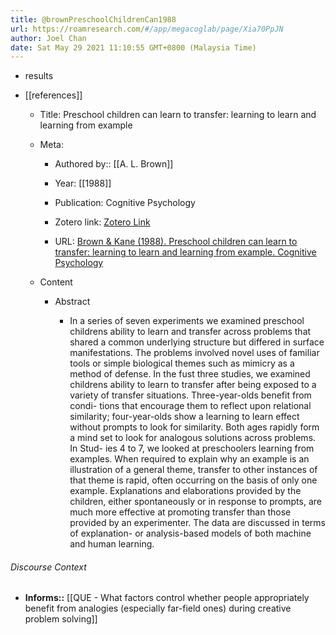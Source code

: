```yaml
---
title: @brownPreschoolChildrenCan1988
url: https://roamresearch.com/#/app/megacoglab/page/Xia70PpJN
author: Joel Chan
date: Sat May 29 2021 11:10:55 GMT+0800 (Malaysia Time)
---
```


- results
- [[references]]

    - Title: Preschool children can learn to transfer: learning to learn and learning from example

    - Meta:

        - Authored by:: [[A. L. Brown]]

        - Year: [[1988]]

        - Publication: Cognitive Psychology

        - Zotero link: [Zotero Link](zotero://select/items/1_U4FPMB4X)

        - URL: [Brown & Kane (1988). Preschool children can learn to transfer: learning to learn and learning from example. Cognitive Psychology](undefined)

    - Content

        - Abstract

            - In a series of seven experiments we examined preschool childrens ability to learn and transfer across problems that shared a common underlying structure but differed in surface manifestations. The problems involved novel uses of familiar tools or simple biological themes such as mimicry as a method of defense. In the fust three studies, we examined childrens ability to learn to transfer after being exposed to a variety of transfer situations. Three-year-olds benefit from condi- tions that encourage them to reflect upon relational similarity; four-year-olds show a learning to learn effect without prompts to look for similarity. Both ages rapidly form a mind set to look for analogous solutions across problems. In Stud- ies 4 to 7, we looked at preschoolers learning from examples. When required to explain why an example is an illustration of a general theme, transfer to other instances of that theme is rapid, often occurring on the basis of only one example. Explanations and elaborations provided by the children, either spontaneously or in response to prompts, are much more effective at promoting transfer than those provided by an experimenter. The data are discussed in terms of explanation- or analysis-based models of both machine and human learning.

###### Discourse Context

- **Informs::** [[QUE - What factors control whether people appropriately benefit from analogies (especially far-field ones) during creative problem solving]]
